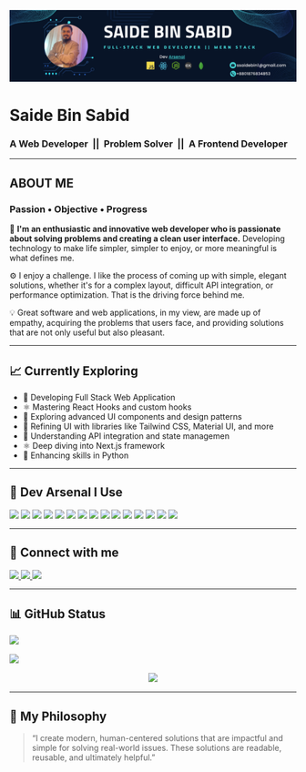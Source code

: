![Banner](https://github.com/saidebinsabid/saidebinsabid/blob/main/Black%20and%20Yellow%20Web%20Developer%20LinkedIn%20Banner.png)

# Saide Bin Sabid

### A Web Developer &nbsp;||&nbsp; Problem Solver &nbsp;||&nbsp; A Frontend Developer

---

## **ABOUT ME**  
### Passion • Objective • Progress

📌 **I'm an enthusiastic and innovative web developer who is passionate about solving problems and creating a clean user interface.** Developing technology to make life simpler, simpler to enjoy, or more meaningful is what defines me.

⚙️ I enjoy a challenge. I like the process of coming up with simple, elegant solutions, whether it's for a complex layout, difficult API integration, or performance optimization. That is the driving force behind me.

💡 Great software and web applications, in my view, are made up of empathy, acquiring the problems that users face, and providing solutions that are not only useful but also pleasant.

---

## 📈 **Currently Exploring**
- 🔧 Developing Full Stack Web Application
- ⚛️ Mastering React Hooks and custom hooks
- 🧩 Exploring advanced UI components and design patterns
- 🎨 Refining UI with libraries like Tailwind CSS, Material UI, and more
- 🔄 Understanding API integration and state managemen
- ⚛️ Deep diving into Next.js framework
- 🐍 Enhancing skills in Python
---

## 🚀 **Dev Arsenal I Use**
<p align="left">
  <p align="left">
  <img src="https://img.shields.io/badge/HTML5-E34F26?logo=html5&logoColor=white" />
  <img src="https://img.shields.io/badge/CSS3-1572B6?logo=css3&logoColor=white" />
  <img src="https://img.shields.io/badge/Tailwind_CSS-38B2AC?logo=tailwind-css&logoColor=white" />
  <img src="https://img.shields.io/badge/Bootstrap-7952B3?logo=bootstrap&logoColor=white" />
  <img src="https://img.shields.io/badge/JavaScript-F7DF1E?logo=javascript&logoColor=black" />
  <img src="https://img.shields.io/badge/React-61DAFB?logo=react&logoColor=black" />
  <img src="https://img.shields.io/badge/TypeScript-3178C6?logo=typescript&logoColor=white" / >
  <img src="https://img.shields.io/badge/Node.js-339933?logo=node.js&logoColor=white" />
  <img src="https://img.shields.io/badge/Express.js-000000?logo=express&logoColor=white" />
  <img src="https://img.shields.io/badge/MongoDB-47A248?logo=mongodb&logoColor=white" />
  <img src="https://img.shields.io/badge/Figma-F24E1E?logo=figma&logoColor=white" />
  <img src="https://img.shields.io/badge/GitHub-181717?logo=github&logoColor=white" />
  <img src="https://img.shields.io/badge/Firebase-FFCA28?logo=firebase&logoColor=black" />
  <img src="https://img.shields.io/badge/Python-3776AB?logo=python&logoColor=white" />
  <img src="https://img.shields.io/badge/Vercel-000000?logo=vercel&logoColor=white" />
</p>
</p>

---

## 🔗 **Connect with me**
<p align="left">
  <a href="https://www.facebook.com/saidebinsabid">
    <img src="https://img.shields.io/badge/Facebook-1877F2?logo=facebook&logoColor=white" />
  </a>
  <a href="https://www.linkedin.com/in/saide-bin-sabid-85238828b/">
    <img src="https://img.shields.io/badge/LinkedIn-0A66C2?logo=linkedin&logoColor=white" />
  </a>
  <a href="https://wa.me/qr/ND2RNHD2OBZ6C1">
    <img src="https://img.shields.io/badge/WhatsApp-25D366?logo=whatsapp&logoColor=white" />
  </a>
</p>

---

## 📊 **GitHub Status**
<p>
  <img src="https://github-readme-stats.vercel.app/api?username=saidebinsabid&show_icons=true&theme=dark" />
</p>
<p>
  <img src="https://github-readme-stats.vercel.app/api/top-langs/?username=saidebinsabid&layout=compact&theme=dark" />
</p>
<p align="center">
  <img src="https://github-readme-activity-graph.vercel.app/graph?username=saidebinsabid&theme=github-dark&area=true&hide_border=false&custom_title=Monthly%20GitHub%20Contributions" />
</p>

---

## 🧠 **My Philosophy**

> “I create modern, human-centered solutions that are impactful and simple for solving real-world issues. These solutions are readable, reusable, and ultimately helpful.”
